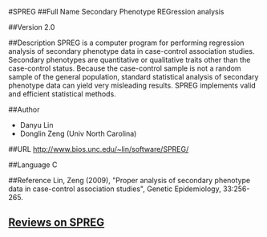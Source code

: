 #SPREG
##Full Name
Secondary Phenotype REGression analysis

##Version
2.0

##Description
SPREG is a computer program for performing regression analysis of secondary phenotype data in case-control association studies. Secondary phenotypes are quantitative or qualitative traits other than the case-control status. Because the case-control sample is not a random sample of the general population, standard statistical analysis of secondary phenotype data can yield very misleading results. SPREG implements valid and efficient statistical methods.

##Author
* Danyu Lin
* Donglin Zeng (Univ North Carolina)

##URL
http://www.bios.unc.edu/~lin/software/SPREG/

##Language
C

##Reference
Lin, Zeng (2009), "Proper analysis of secondary phenotype data in case-control association studies", Genetic Epidemiology, 33:256-265.


## [Reviews on SPREG](https://github.com/gaow/genetic-analysis-software/issues/556)